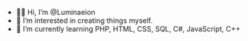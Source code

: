 - 👋🏻 Hi, I’m @Luminaeion
- 👀 I’m interested in creating things myself.
- 🌱 I’m currently learning PHP, HTML, CSS, SQL, C#, JavaScript, C++
<!--- 💞️ I’m looking to collaborate on ...
- 📫 How to reach me ...-->

<!---
Luminaeion/Luminaeion is a ✨ special ✨ repository because its `README.md` (this file) appears on your GitHub profile.
You can click the Preview link to take a look at your changes.
--->
